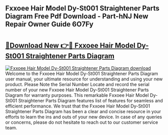 ## Fxxoee Hair Model Dy-St001 Straightener Parts Diagram Free Pdf Download - Part-hNJ New Repair Owner Guide 6O7Fy

# <h2><a href="http://dfkydqh.blite.top/?on=Fxxoee+Hair+Model+Dy-St001+Straightener+Parts+Diagram">🔗Download New 👉🔴 Fxxoee Hair Model Dy-St001 Straightener Parts Diagram</a></h2>

[![Fxxoee Hair Model Dy-St001 Straightener Parts Diagram download](https://i.imgur.com/lujVjoI.png)](http://dfkydqh.blite.top/?on=Fxxoee+Hair+Model+Dy-St001+Straightener+Parts+Diagram)
Welcome to the Fxxoee Hair Model Dy-St001 Straightener Parts Diagram user manual, your ultimate resource for understanding and using your new product. Please Note the Serial Number Locate and record the serial number of your new Fxxoee Hair Model Dy-St001 Straightener Parts Diagram for warranty purposes. This remarkable Fxxoee Hair Model Dy-St001 Straightener Parts Diagram features list of features for seamless and efficient performance. We trust that the Fxxoee Hair Model Dy-St001 Straightener Parts Diagram has been a clear and concise resource in your efforts to learn the ins and outs of your new device. In case of any queries or concerns, please do not hesitate to reach out to our customer service team.

